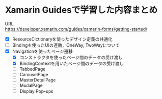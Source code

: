 # Xamarin Guidesで学習した内容まとめ
URL  
https://developer.xamarin.com/guides/xamarin-forms/getting-started/

- [x] ResourceDictionaryを使ったデザイン定義の共通化
- [ ] Bindingを使ったUIの連動，OneWay, TwoWayについて
- [x] Navigationを使ったページ遷移
  - [x] コンストラクタを使ったページ間のデータの受け渡し
  - [x] BindingContextを用いたページ間のデータの受け渡し
  - [ ] TabbedPage
  - [ ] CarouselPage
  - [ ] MasterDetailPage
  - [ ] ModalPage
  - [ ] Display Pop-ups
